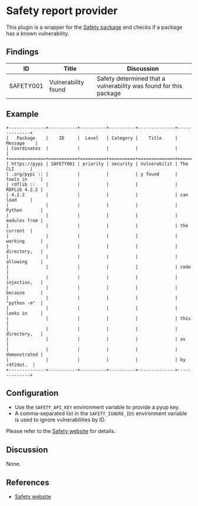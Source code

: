 # Safety report provider

This plugin is a wrapper for the
[Safety package](https://pypi.org/project/safety/) and
checks if a package has a known vulnerability.

## Findings

| ID       | Title         | Discussion                              |
| -------- | ------------- | --------------------------------------- |
| SAFETY001 | Vulnerability found | Safety determined that a vulnerability was found for this package |

## Example

```
+--------------+-----------+----------+----------+--------------+--------------+
|   Package    |    ID     |  Level   | Category |    Title     |   Message    |
| Coordinates  |           |          |          |              |              |
+==============+===========+==========+==========+==============+==============+
| https://pypi | SAFETY001 | priority | security | Vulnerabilit | The CLI      |
| .org/pypi :: |           |          |          | y found      | tools in     |
| rdflib ::    |           |          |          |              | RDFLib 4.2.2 |
| 4.2.2        |           |          |          |              | can load     |
|              |           |          |          |              | Python       |
|              |           |          |          |              | modules from |
|              |           |          |          |              | the current  |
|              |           |          |          |              | working      |
|              |           |          |          |              | directory,   |
|              |           |          |          |              | allowing     |
|              |           |          |          |              | code         |
|              |           |          |          |              | injection,   |
|              |           |          |          |              | because      |
|              |           |          |          |              | "python -m"  |
|              |           |          |          |              | looks in     |
|              |           |          |          |              | this         |
|              |           |          |          |              | directory,   |
|              |           |          |          |              | as           |
|              |           |          |          |              | demonstrated |
|              |           |          |          |              | by rdf2dot.  |
+--------------+-----------+----------+----------+--------------+--------------+
```

## Configuration

* Use the `SAFETY_API_KEY` environment variable to provide a pyup key.
* A comma-separated list in the `SAFETY_IGNORE_IDS` environment variable is
    used to ignore vulnerabilities by ID.

Please refer to the [Safety website](https://pyup.io/safety/) for details.

## Discussion

None.

## References

- [Safety website](https://pyup.io/safety/)
